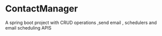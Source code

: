# ContactManager
A spring boot project with CRUD operations ,send email , schedulers and email scheduling APIS
